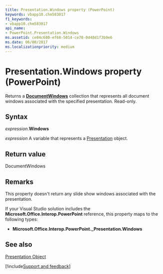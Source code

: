 ```yaml
---
title: Presentation.Windows property (PowerPoint)
keywords: vbapp10.chm583017
f1_keywords:
- vbapp10.chm583017
api_name:
- PowerPoint.Presentation.Windows
ms.assetid: ce04c680-ef68-5014-ce78-0d48d1f3b9e6
ms.date: 06/08/2017
ms.localizationpriority: medium
---
```



# Presentation.Windows property (PowerPoint)

Returns a **[DocumentWindows](PowerPoint.DocumentWindows.md)** collection that represents all document windows associated with the specified presentation. Read-only.


## Syntax

_expression_.**Windows**

_expression_ A variable that represents a [Presentation](PowerPoint.Presentation.md) object.


## Return value

DocumentWindows


## Remarks

This property doesn't return any slide show windows associated with the presentation.

If your Visual Studio solution includes the **Microsoft.Office.Interop.PowerPoint** reference, this property maps to the following types:


- **Microsoft.Office.Interop.PowerPoint._Presentation.Windows**
    

## See also


[Presentation Object](PowerPoint.Presentation.md)

[!include[Support and feedback](~/includes/feedback-boilerplate.md)]